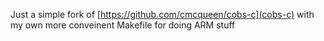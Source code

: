 Just a simple fork of [https://github.com/cmcqueen/cobs-c](cobs-c) with my own more conveinent Makefile for doing ARM stuff
